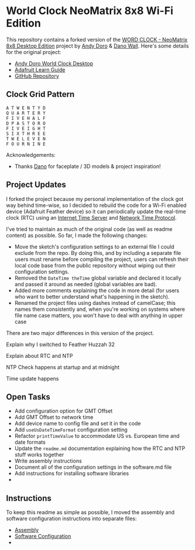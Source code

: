 # World Clock NeoMatrix 8x8 Wi-Fi Edition

This repository contains a forked version of the [WORD CLOCK - NeoMatrix 8x8 Desktop Edition](https://github.com/andydoro/WordClock-NeoMatrix8x8) project by [Andy Doro](https://andydoro.com/) & [Dano Wall](https://github.com/danowall). Here's some details for the original project:

* [Andy Doro World Clock Desktop](https://andydoro.com/wordclockdesktop/)
* [Adafruit Learn Guide](https://learn.adafruit.com/neomatrix-8x8-word-clock/)
* [GitHub Repository](https://github.com/andydoro/WordClock-NeoMatrix8x8)

## Clock Grid Pattern


``` text
A T W E N T Y D
Q U A R T E R Y
F I V E H A L F
D P A S T O R O
F I V E I G H T
S I X T H R E E
T W E L E V E N
F O U R N I N E
```

Acknowledgements:

  - Thanks [Dano](https://github.com/danowall) for faceplate / 3D models & project inspiration! 

## Project Updates

I forked the project because my personal implementation of the clock got way behind time-wise, so I decided to rebuild the code for a Wi-Fi enabled device (Adafruit Feather device) so it can periodically update the real-time clock (RTC) using an [Internet Time Server](https://tf.nist.gov/tf-cgi/servers.cgi) and [Network Time Protocol](https://en.wikipedia.org/wiki/Network_Time_Protocol). 

I've tried to maintain as much of the original code (as well as readme content) as possible. So far, I made the following changes:

* Move the sketch's configuration settings to an external file I could exclude from the repo. By doing this, and by including a separate file users must rename before compiling the project, users can refresh their local code base from the public repository without wiping out their configuration settings. 
* Removed the `DateTime theTime` global variable and declared it locally and passed it around as needed (global variables are bad).
* Added more comments explaining the code in more detail (for users who want to better understand what's happening in the sketch).
* Renamed the project files using dashes instead of camelCase; this names them consistently and, when you're working on systems where file name case matters, you won't have to deal with anything in upper case

There are two major differences in this version of the project. 

Explain why I switched to Feather Huzzah 32

Explain about RTC and NTP

NTP Check happens at startup and at midnight

Time update happens



## Open Tasks

* Add configuration option for GMT Offset
* Add GMT Offset to network time 
* Add device name to config file and set it in the code
* Add `useUsDateTimeFormat` configuration setting
* Refactor `printTimeValue` to accommodate US vs. European time and date formats
* Update the `readme.md` documentation explaining how the RTC and NTP stuff works together
* Write assembly instructions
* Document all of the configuration settings in the software.md file
* Add instructions for installing software libraries
* 

## Instructions

To keep this readme as simple as possible, I moved the assembly and software configuration instructions into separate files:

* [Assembly](docs/assembly.md)
* [Software Configuration](docs/software.md)
* 

